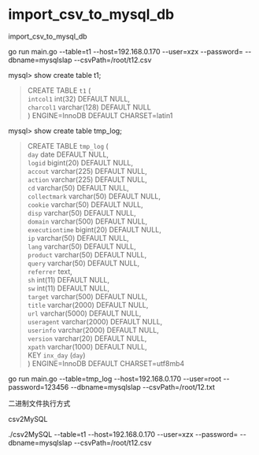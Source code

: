 # import_csv_to_mysql_db
import_csv_to_mysql_db  


 go run main.go --table=t1  --host=192.168.0.170 --user=xzx --password= --dbname=mysqlslap --csvPath=/root/t12.csv  
 
 mysql> show create table t1;  
>CREATE TABLE `t1` (  
  `intcol1` int(32) DEFAULT NULL,  
  `charcol1` varchar(128) DEFAULT NULL  
) ENGINE=InnoDB DEFAULT CHARSET=latin1   


mysql> show create table tmp_log;  
>CREATE TABLE `tmp_log` (  
  `day` date DEFAULT NULL,  
  `logid` bigint(20) DEFAULT NULL,  
  `accout` varchar(225) DEFAULT NULL,  
  `action` varchar(225) DEFAULT NULL,  
  `cd` varchar(50) DEFAULT NULL,  
  `collectmark` varchar(50) DEFAULT NULL,  
  `cookie` varchar(50) DEFAULT NULL,  
  `disp` varchar(50) DEFAULT NULL,  
  `domain` varchar(500) DEFAULT NULL,  
  `executiontime` bigint(20) DEFAULT NULL,  
  `ip` varchar(50) DEFAULT NULL,  
  `lang` varchar(50) DEFAULT NULL,  
  `product` varchar(50) DEFAULT NULL,  
  `query` varchar(50) DEFAULT NULL,  
  `referrer` text,  
  `sh` int(11) DEFAULT NULL,  
  `sw` int(11) DEFAULT NULL,  
  `target` varchar(500) DEFAULT NULL,  
  `title` varchar(2000) DEFAULT NULL,  
  `url` varchar(5000) DEFAULT NULL,  
  `useragent` varchar(2000) DEFAULT NULL,  
  `userinfo` varchar(2000) DEFAULT NULL,  
  `version` varchar(20) DEFAULT NULL,  
  `xpath` varchar(1000) DEFAULT NULL,  
  KEY `inx_day` (`day`)    
) ENGINE=InnoDB DEFAULT CHARSET=utf8mb4   

 go run main.go --table=tmp_log  --host=192.168.0.170 --user=root --password=123456 --dbname=mysqlslap --csvPath=/root/12.txt  
 
 

二进制文件执行方式  






csv2MySQL  

./csv2MySQL --table=t1  --host=192.168.0.170 --user=xzx --password= --dbname=mysqlslap --csvPath=/root/t12.csv  
